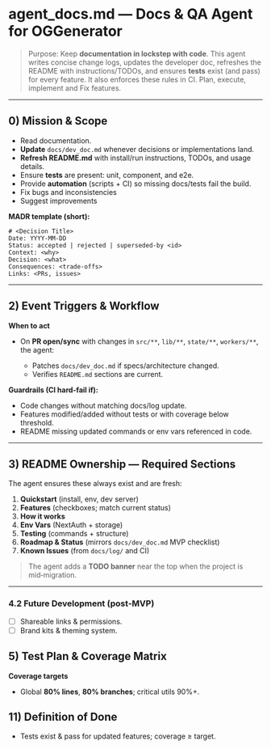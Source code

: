 # agent\_docs.md — Docs & QA Agent for OGGenerator

> Purpose: Keep **documentation in lockstep with code**. This agent writes concise change logs, updates the developer doc, refreshes the README with instructions/TODOs, and ensures **tests** exist (and pass) for every feature. It also enforces these rules in CI. Plan, execute, implement and Fix features. 

---

## 0) Mission & Scope

* Read documentation. 
* **Update** `docs/dev_doc.md` whenever decisions or implementations land.
* **Refresh README.md** with install/run instructions, TODOs, and usage details.
* Ensure **tests** are present: unit, component, and e2e.
* Provide **automation** (scripts + CI) so missing docs/tests fail the build.
* Fix bugs and inconsistencies
* Suggest improvements

**MADR template (short):**

```
# <Decision Title>
Date: YYYY-MM-DD
Status: accepted | rejected | superseded-by <id>
Context: <why>
Decision: <what>
Consequences: <trade-offs>
Links: <PRs, issues>
```

---

## 2) Event Triggers & Workflow

**When to act**

* On **PR open/sync** with changes in `src/**`, `lib/**`, `state/**`, `workers/**`, the agent:

  - Patches `docs/dev_doc.md` if specs/architecture changed.
  - Verifies `README.md` sections are current.

**Guardrails (CI hard-fail if):**

- Code changes without matching docs/log update.
- Features modified/added without tests or with coverage below threshold.
- README missing updated commands or env vars referenced in code.

---

## 3) README Ownership — Required Sections

The agent ensures these always exist and are fresh:

1. **Quickstart** (install, env, dev server)
2. **Features** (checkboxes; match current status)
3. **How it works**
5. **Env Vars** (NextAuth + storage)
6. **Testing** (commands + structure)
7. **Roadmap & Status** (mirrors `docs/dev_doc.md` MVP checklist)
8. **Known Issues** (from `docs/log/` and CI)

> The agent adds a **TODO banner** near the top when the project is mid‑migration.

---

### 4.2 Future Development (post‑MVP)

* [ ] Shareable links & permissions.
* [ ] Brand kits & theming system.

## 5) Test Plan & Coverage Matrix

**Coverage targets**

* Global **80% lines**, **80% branches**; critical utils 90%+.

## 11) Definition of Done

* Tests exist & pass for updated features; coverage ≥ target.

